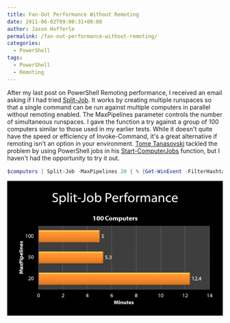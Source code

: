 ```yaml
---
title: Fan-Out Performance Without Remoting
date: 2011-06-02T09:00:31+00:00
author: Jason Hofferle
permalink: /fan-out-performance-without-remoting/
categories:
  - PowerShell
tags:
  - PowerShell
  - Remoting
---
```

After my last post on PowerShell Remoting performance, I received an email asking if I had tried [Split-Job](http://poshcode.org/). It works by creating multiple runspaces so that a single command can be run against multiple computers in parallel without remoting enabled. The MaxPipelines parameter controls the number of simultaneous runspaces. I gave the function a try against a group of 100 computers similar to those used in my earlier tests. While it doesn't quite have the speed or efficiency of Invoke-Command, it's a great alternative if remoting isn't an option in your environment. [Tome Tanasovski](http://powertoe.wordpress.com/) tackled the problem by using PowerShell jobs in his [Start-ComputerJobs](http://poshcode.org/) function, but I haven't had the opportunity to try it out.

```powershell
$computers | Split-Job -MaxPipelines 20 { % {Get-WinEvent -FilterHashtable @{logname="security";id=4624} -MaxEvents 20 -ComputerName $_} }
```

![image-center](/assets/img/Split-Job_Chart-e1306973532969.png)
